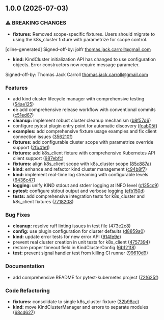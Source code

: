 ## 1.0.0 (2025-07-03)

### ⚠ BREAKING CHANGES

* **fixtures:** Removed scope-specific fixtures. Users should migrate to using
the k8s_cluster fixture with parametrize for scope control.

[cline-generated]
Signed-off-by: jolfr <thomas.jack.carroll@gmail.com>
* **kind:** KindCluster initialization API has changed to use
configuration objects. Error constructors now require message parameter.

Signed-off-by: Thomas Jack Carroll <thomas.jack.carroll@gmail.com>

### Features

* add kind cluster lifecycle manager with comprehensive testing ([54ae125](https://github.com/jolfr/pytest-k8s/commit/54ae12517d732bfc9d758ed6d18f761823271073))
* **ci:** add comprehensive release workflow with conventional commits ([c51ed67](https://github.com/jolfr/pytest-k8s/commit/c51ed676df8f7c3b101902ba4a1267eaf8c3a311))
* **cleanup:** implement robust cluster cleanup mechanism ([b8f57d6](https://github.com/jolfr/pytest-k8s/commit/b8f57d67600731733af30d598f5df56b97eb7085))
* configure pytest plugin entry point for automatic discovery ([fcab05f](https://github.com/jolfr/pytest-k8s/commit/fcab05f709171e56864de11ed892fdc5e332188e))
* **examples:** add comprehensive fixture usage examples and fix client connection issues ([356210f](https://github.com/jolfr/pytest-k8s/commit/356210fba5ec54c020642f0f1279a1ebb629695f))
* **fixtures:** add configurable cluster scope with parametrize override support ([2fb41e1](https://github.com/jolfr/pytest-k8s/commit/2fb41e141452dbad7902b39c3a5192f5ac53fc78))
* **fixtures:** add k8s_client fixture with comprehensive Kubernetes API client support ([987ebfc](https://github.com/jolfr/pytest-k8s/commit/987ebfce0ba4d441ec076c8bd6245dd95351dbfa))
* **fixtures:** align k8s_client scope with k8s_cluster scope ([85c887a](https://github.com/jolfr/pytest-k8s/commit/85c887a5493988c15543aff134d20dc4d2eb94b4))
* **kind:** enhance and refactor kind cluster management ([c94b8f7](https://github.com/jolfr/pytest-k8s/commit/c94b8f732449cc3a7bb6066f728cf77256b2f70b))
* **kind:** implement real-time log streaming with configurable levels ([6436c47](https://github.com/jolfr/pytest-k8s/commit/6436c47b9adce4a2308303eb41a230a531f1ba8d))
* **logging:** unify KIND stdout and stderr logging at INFO level ([c135cc9](https://github.com/jolfr/pytest-k8s/commit/c135cc93993e9963a4f59b6448a5579a809ecc73))
* **pytest:** configure stdout output and verbose logging ([efb150d](https://github.com/jolfr/pytest-k8s/commit/efb150d88d8a508d9635a0077cd6b790c2af5a9d))
* **tests:** add comprehensive integration tests for k8s_cluster and k8s_client fixtures ([7718208](https://github.com/jolfr/pytest-k8s/commit/7718208fb396ad7bd970b6b79459dce5777f41bd))

### Bug Fixes

* **cleanup:** resolve ruff linting issues in test file ([473e2c8](https://github.com/jolfr/pytest-k8s/commit/473e2c8dcc603f4cb0eef5d6e75c8dcfce26bbb8))
* **config:** use plugin configuration for cluster defaults ([d8859a0](https://github.com/jolfr/pytest-k8s/commit/d8859a0b8520c4b29ea5be4cbf0b8a9e721b491b))
* **kind:** update error tests for new error API ([914fe9e](https://github.com/jolfr/pytest-k8s/commit/914fe9efc6afa47c5c76ebe5b15ce8ac70665605))
* prevent real cluster creation in unit tests for k8s_client ([4757394](https://github.com/jolfr/pytest-k8s/commit/475739424b387d654e1f07bde04dc596be7a3bac))
* restore proper timeout field in KindClusterConfig ([6b121f8](https://github.com/jolfr/pytest-k8s/commit/6b121f8495d0f555517983d08b9cf327dc0a0ad5))
* **test:** prevent signal handler test from killing CI runner ([99610d9](https://github.com/jolfr/pytest-k8s/commit/99610d9d9061075c66ae40adf77e0d88935a6099))

### Documentation

* add comprehensive README for pytest-kubernetes project ([72f625f](https://github.com/jolfr/pytest-k8s/commit/72f625f70b68fc318f69784acc441f6f6f8cc1c7))

### Code Refactoring

* **fixtures:** consolidate to single k8s_cluster fixture ([32b98cc](https://github.com/jolfr/pytest-k8s/commit/32b98cc1c8b4402ad5c1cc610a00d7d999b979df))
* **kind:** move KindClusterManager and errors to separate modules ([68cd627](https://github.com/jolfr/pytest-k8s/commit/68cd62764b5702322d10c857d89b82f2120b8a0b))
